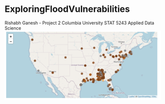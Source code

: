 # ExploringFloodVulnerabilities
Rishabh Ganesh - Project 2 Columbia University STAT 5243 Applied Data Science
![image](/map.png)

